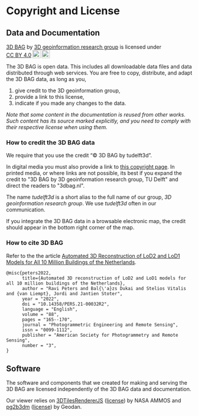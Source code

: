 # Copyright and License

## Data and Documentation

 <p xmlns:cc="http://creativecommons.org/ns#" xmlns:dct="http://purl.org/dc/terms/"><a property="dct:title" rel="cc:attributionURL" href="https://3dbag.nl">3D BAG</a> by <a rel="cc:attributionURL dct:creator" property="cc:attributionName" href="https://3d.bk.tudelft.nl/">3D geoinformation research group</a> is licensed under <a href="http://creativecommons.org/licenses/by/4.0/?ref=chooser-v1" target="_blank" rel="license noopener noreferrer" style="display:inline-block;">CC BY 4.0<img style="height:22px!important;margin-left:3px;vertical-align:text-bottom;" src="https://mirrors.creativecommons.org/presskit/icons/cc.svg?ref=chooser-v1"><img style="height:22px!important;margin-left:3px;vertical-align:text-bottom;" src="https://mirrors.creativecommons.org/presskit/icons/by.svg?ref=chooser-v1"></a></p> 

The 3D BAG is open data. This includes all downloadable data files and data distributed through web services. You are free to copy, distribute, and adapt the 3D BAG data, as long as you,

1. give credit to the 3D geoinformation group,
2. provide a link to this license,
3. indicate if you made any changes to the data.

*Note that some content in the documentation is reused from other works. Such content has its source marked explicitly, and you need to comply with their respective license when using them.*

### How to credit the 3D BAG data

We require that you use the credit “© 3D BAG by tudelft3d”. 

In digital media you must also provide a link to [this copyright page](https://docs.3dbag.nl/en/copyright). In printed media, or where links are not possible, its best if you expand the credit to "3D BAG by 3D geoinformation research group, TU Delft" and direct the readers to "3dbag.nl".

The name *tudelft3d* is a short alias to the full name of our group, *3D geoinformation research group*. We use *tudelft3d* often in our communication.

If you integrate the 3D BAG data in a browsable electronic map, the credit should appear in the bottom right corner of the map.

### How to cite 3D BAG

Refer to the the article [Automated 3D Reconstruction of LoD2 and LoD1 Models for All 10 Million Buildings of the Netherlands](https://doi.org/10.14358/PERS.21-00032R2).

```
@misc{peters2022,
      title={Automated 3D reconstruction of LoD2 and LoD1 models for all 10 million buildings of the Netherlands}, 
      author = "Ravi Peters and Bal{\'a}zs Dukai and Stelios Vitalis and {van Liempt}, Jordi and Jantien Stoter",
      year = "2022",
      doi = "10.14358/PERS.21-00032R2",
      language = "English",
      volume = "88",
      pages = "165--170",
      journal = "Photogrammetric Engineering and Remote Sensing",
      issn = "0099-1112",
      publisher = "American Society for Photogrammetry and Remote Sensing",
      number = "3",
}
```

## Software

The software and components that we created for making and serving the 3D BAG are licensed independently of the 3D BAG data and documentation.

Our viewer relies on [3DTilesRendererJS](https://github.com/NASA-AMMOS/3DTilesRendererJS) ([license](https://github.com/NASA-AMMOS/3DTilesRendererJS/blob/master/LICENSE)) by NASA AMMOS and [pg2b3dm](https://github.com/Geodan/pg2b3dm/) ([license](https://github.com/Geodan/pg2b3dm/blob/master/LICENSE)) by Geodan.
